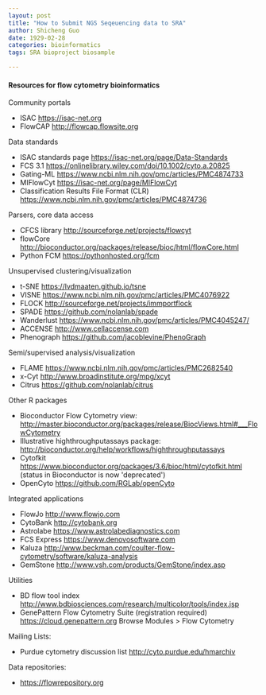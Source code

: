 ```yaml
---
layout: post
title: "How to Submit NGS Seqeuencing data to SRA"
author: Shicheng Guo
date: 1929-02-28
categories: bioinformatics
tags: SRA bioproject biosample

---
```


#### Resources for flow cytometry bioinformatics

Community portals
* ISAC https://isac-net.org
* FlowCAP http://flowcap.flowsite.org

Data standards
* ISAC standards page https://isac-net.org/page/Data-Standards
* FCS 3.1 https://onlinelibrary.wiley.com/doi/10.1002/cyto.a.20825
* Gating-ML https://www.ncbi.nlm.nih.gov/pmc/articles/PMC4874733
* MIFlowCyt https://isac-net.org/page/MIFlowCyt
* Classification Results File Format (CLR) https://www.ncbi.nlm.nih.gov/pmc/articles/PMC4874736

Parsers, core data access
* CFCS library http://sourceforge.net/projects/flowcyt
* flowCore http://bioconductor.org/packages/release/bioc/html/flowCore.html
* Python FCM https://pythonhosted.org/fcm

Unsupervised clustering/visualization
* t-SNE https://lvdmaaten.github.io/tsne
* VISNE https://www.ncbi.nlm.nih.gov/pmc/articles/PMC4076922
* FLOCK http://sourceforge.net/projects/immportflock
* SPADE https://github.com/nolanlab/spade
* Wanderlust https://www.ncbi.nlm.nih.gov/pmc/articles/PMC4045247/
* ACCENSE http://www.cellaccense.com
* Phenograph https://github.com/jacoblevine/PhenoGraph

Semi/supervised analysis/visualization
* FLAME https://www.ncbi.nlm.nih.gov/pmc/articles/PMC2682540
* x-Cyt http://www.broadinstitute.org/mpg/xcyt
* Citrus https://github.com/nolanlab/citrus

Other R packages
* Bioconductor Flow Cytometry view: http://master.bioconductor.org/packages/release/BiocViews.html#___FlowCytometry
* Illustrative highthroughputassays package: http://bioconductor.org/help/workflows/highthroughputassays
* Cytofkit https://www.bioconductor.org/packages/3.6/bioc/html/cytofkit.html (status in Bioconductor is now 'deprecated')
* OpenCyto https://github.com/RGLab/openCyto

Integrated applications
* FlowJo http://www.flowjo.com
* CytoBank http://cytobank.org
* Astrolabe https://www.astrolabediagnostics.com
* FCS Express https://www.denovosoftware.com
* Kaluza http://www.beckman.com/coulter-flow-cytometry/software/kaluza-analysis
* GemStone http://www.vsh.com/products/GemStone/index.asp

Utilities
* BD flow tool index http://www.bdbiosciences.com/research/multicolor/tools/index.jsp
* GenePattern Flow Cytometry Suite (registration required) https://cloud.genepattern.org Browse Modules > Flow Cytometry

Mailing Lists: 
* Purdue cytometry discussion list http://cyto.purdue.edu/hmarchiv

Data repositories: 
* https://flowrepository.org


